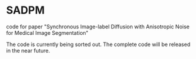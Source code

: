 # SADPM
code for paper "Synchronous Image-label Diffusion with Anisotropic Noise for Medical Image Segmentation"

The code is currently being sorted out. The complete code will be released in the near future.
